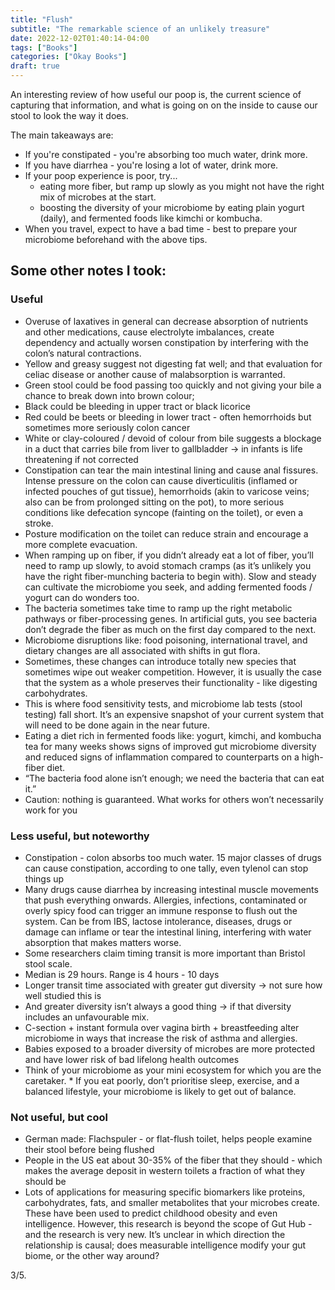 ```yaml
---
title: "Flush"
subtitle: "The remarkable science of an unlikely treasure"
date: 2022-12-02T01:40:14-04:00
tags: ["Books"]
categories: ["Okay Books"]
draft: true
---
```


An interesting review of how useful our poop is, the current science of capturing that information, and what is going on on the inside to cause our stool to look the way it does.

The main takeaways are:
* If you're constipated - you're absorbing too much water, drink more.
* If you have diarrhea - you're losing a lot of water, drink more.
* If your poop experience is poor, try...
    * eating more fiber, but ramp up slowly as you might not have the right mix of microbes at the start.
    * boosting the diversity of your microbiome by eating plain yogurt (daily), and fermented foods like kimchi or kombucha.
* When you travel, expect to have a bad time - best to prepare your microbiome beforehand with the above tips.

## Some other notes I took:

### Useful
* Overuse of laxatives in general can decrease absorption of nutrients and other medications, cause electrolyte imbalances, create dependency and actually worsen constipation by interfering with the colon’s natural contractions.
* Yellow and greasy suggest not digesting fat well; and that evaluation for celiac disease or another cause of malabsorption is warranted.
* Green stool could be food passing too quickly and not giving your bile a chance to break down into brown colour;
* Black could be bleeding in upper tract or black licorice
* Red could be beets or bleeding in lower tract - often hemorrhoids but sometimes more seriously colon cancer
* White or clay-coloured / devoid of colour from bile suggests a blockage in a duct that carries bile from liver to gallbladder -> in infants is life threatening if not corrected
* Constipation can tear the main intestinal lining and cause anal fissures. Intense pressure on the colon can cause diverticulitis (inflamed or infected pouches of gut tissue), hemorrhoids (akin to varicose veins; also can be from prolonged sitting on the pot), to more serious conditions like defecation syncope (fainting on the toilet), or even a stroke. 
* Posture modification on the toilet can reduce strain and encourage a more complete evacuation.
* When ramping up on fiber, if you didn’t already eat a lot of fiber, you’ll need to ramp up slowly, to avoid stomach cramps (as it’s unlikely you have the right fiber-munching bacteria to begin with). Slow and steady can cultivate the microbiome you seek, and adding fermented foods / yogurt can do wonders too.
* The bacteria sometimes take time to ramp up the right metabolic pathways or fiber-processing genes. In artificial guts, you see bacteria don’t degrade the fiber as much on the first day compared to the next.
* Microbiome disruptions like: food poisoning, international travel, and dietary changes are all associated with shifts in gut flora.
* Sometimes, these changes can introduce totally new species that sometimes wipe out weaker competition. However, it is usually the case that the system as a whole preserves their functionality - like digesting carbohydrates. 
* This is where food sensitivity tests, and microbiome lab tests (stool testing) fall short. It’s an expensive snapshot of your current system that will need to be done again in the near future.
* Eating a diet rich in fermented foods like: yogurt, kimchi, and kombucha tea for many weeks shows signs of improved gut microbiome diversity and reduced signs of inflammation compared to counterparts on a high-fiber diet.
* “The bacteria food alone isn’t enough; we need the bacteria that can eat it.”
* Caution: nothing is guaranteed. What works for others won’t necessarily work for you

### Less useful, but noteworthy
* Constipation - colon absorbs too much water. 15 major classes of drugs can cause constipation, according to one tally, even tylenol can stop things up
* Many drugs cause diarrhea by increasing intestinal muscle movements that push everything onwards. Allergies, infections, contaminated or overly spicy food can trigger an immune response to flush out the system. Can be from IBS, lactose intolerance, diseases, drugs or damage can inflame or tear the intestinal lining, interfering with water absorption that makes matters worse. 
* Some researchers claim timing transit is more important than Bristol stool scale.
* Median is 29 hours. Range is 4 hours - 10 days
* Longer transit time associated with greater gut diversity -> not sure how well studied this is
* And greater diversity isn’t always a good thing -> if that diversity includes an unfavourable mix.
* C-section + instant formula over vagina birth + breastfeeding alter microbiome in ways that increase the risk of asthma and allergies.
* Babies exposed to a broader diversity of microbes are more protected and have lower risk of bad lifelong health outcomes
* Think of your microbiome as your mini ecosystem for which you are the caretaker. * If you eat poorly, don’t prioritise sleep, exercise, and a balanced lifestyle, your microbiome is likely to get out of balance.

### Not useful, but cool
* German made: Flachspuler - or flat-flush toilet, helps people examine their stool before being flushed
* People in the US eat about 30-35% of the fiber that they should - which makes the average deposit in western toilets a fraction of what they should be
* Lots of applications for measuring specific biomarkers like proteins, carbohydrates, fats, and smaller metabolites that your microbes create. These have been used to predict childhood obesity and even intelligence. However, this research is beyond the scope of Gut Hub - and the research is very new. It’s unclear in which direction the relationship is causal; does measurable intelligence modify your gut biome, or the other way around?

3/5.
